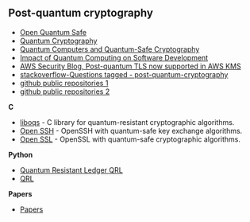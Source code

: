 
## Post-quantum cryptography

- [Open Quantum Safe](https://openquantumsafe.org/)
- [Quantum Cryptography](https://www.geeksforgeeks.org/quantum-cryptography/)
- [Quantum Computers and Quantum-Safe Cryptography](https://wizardforcel.gitbooks.io/practical-cryptography-for-developers-book/quantum-safe-cryptography.html)
- [Impact of Quantum Computing on Software Development](https://developer.oracle.com/java/quantum-computing.html)
- [AWS Security Blog, Post-quantum TLS now supported in AWS KMS](https://aws.amazon.com/blogs/security/post-quantum-tls-now-supported-in-aws-kms/)
- [stackoverflow-Questions tagged - post-quantum-cryptography](https://stackoverflow.com/questions/tagged/post-quantum-cryptography)
- [github public repositories 1](https://github.com/topics/post-quantum)
- [github public repositories 2](https://github.com/topics/post-quantum-cryptography?o=asc&s=forks)

**C**
- [liboqs](https://github.com/open-quantum-safe/liboqs) - C library for quantum-resistant cryptographic algorithms.
- [Open SSH](https://github.com/open-quantum-safe/openssh-portable) - OpenSSH with quantum-safe key exchange algorithms.
- [Open SSL](https://github.com/open-quantum-safe/openssl) - OpenSSL with quantum-safe cryptographic algorithms.

**Python**
- [Quantum Resistant Ledger QRL](https://theqrl.org/)
- [QRL](https://github.com/theQRL/QRL/)

**Papers**
- [Papers](https://ibm.ent.box.com/folder/103363049210)